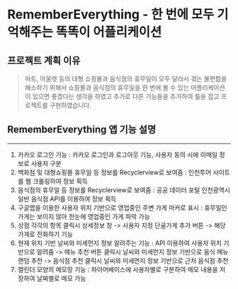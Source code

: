# RememberEverything - 한 번에 모두 기억해주는 똑똑이 어플리케이션

## 프로젝트 계획 이유
> 마트, 아울렛 등의 대형 쇼핑몰과 음식점의 휴무일이 모두 달라서 겪는 불편함을 해소하기 위해서 쇼핑몰과 음식점의 휴무일을 한 번에 볼 수 있는
> 어플리케이션이 있으면 좋겠다는 생각을 하였고 추가로 다른 기능들을 추가하여 틀을 잡고 프로젝트를 구현하였습니다.

## RememberEverything 앱 기능 설명
---------------------------------
1. 카카오 로그인 기능 : 카카오 로그인과 로그아웃 기능, 사용자 동의 시에 이메일 정보로 사용자 구분
2. 백화점 및 대형쇼핑몰 휴무일 등 정보를 Recyclerview로 보여줌 : 인천투어 사이트를 웹 크롤링하여 정보 획득
3. 음식점의 휴무일 등 정보를 Recyclerview로 보여줌 : 공공 데이터 포털 인천광역시 일반 음식점 API를 이용하여 정보 획득
4. 구글맵을 이용한 사용자 위치 기반으로 영업중인 주변 가게 마커로 표시 : 휴무일인 가게는 보이지 않아 한눈에 영업중인 가게 파악 가능
5. 상점 각각의 항목 클릭시 상세정보 창
    -> 사용자 지정 단골가게 추가 버튼
    -> 해당 가게로 전화하기 기능
6. 현재 위치 기반 날씨와 미세먼지 정보 알려주는 기능 : API 이용하여 사용자 위치 기반으로 알려줌
   -> 메뉴 추천 버튼 클릭시 날씨와 미세먼지 정보 기반으로 음식 메뉴 랜덤 추천
   -> 음식점 추천 클릭시 날씨와 미세먼지 정보 기반으로 근처 음식점 추천
7. 캘린더 모양의 메모장 기능 : 파이어베이스에 사용자별로 구분하여 메모 내용을 저장하여 날짜별로 메모 가능
